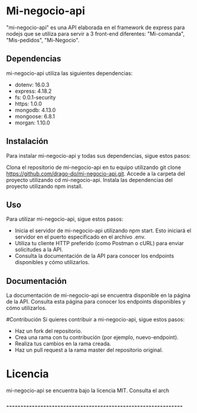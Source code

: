 # Mi-negocio-api

"mi-negocio-api" es una API elaborada en el framework de express para nodejs que se utiliza para servir a 3 front-end diferentes: "Mi-comanda", "Mis-pedidos", "Mi-Negocio".

## Dependencias

mi-negocio-api utiliza las siguientes dependencias:

- dotenv: 16.0.3
- express: 4.18.2
- fs: 0.0.1-security
- https: 1.0.0
- mongodb: 4.13.0
- mongoose: 6.8.1
- morgan: 1.10.0

## Instalación

Para instalar mi-negocio-api y todas sus dependencias, sigue estos pasos:

Clona el repositorio de mi-negocio-api en tu equipo utilizando git clone https://github.com/drago-do/mi-negocio-api.git.
Accede a la carpeta del proyecto utilizando cd mi-negocio-api.
Instala las dependencias del proyecto utilizando npm install.

## Uso

Para utilizar mi-negocio-api, sigue estos pasos:

- Inicia el servidor de mi-negocio-api utilizando npm start. Esto iniciará el servidor en el puerto especificado en el archivo .env.
- Utiliza tu cliente HTTP preferido (como Postman o cURL) para enviar solicitudes a la API.
- Consulta la documentación de la API para conocer los endpoints disponibles y cómo utilizarlos.

## Documentación

La documentación de mi-negocio-api se encuentra disponible en la página de la API. Consulta esta página para conocer los endpoints disponibles y cómo utilizarlos.

#Contribución
Si quieres contribuir a mi-negocio-api, sigue estos pasos:

- Haz un fork del repositorio.
- Crea una rama con tu contribución (por ejemplo, nuevo-endpoint).
- Realiza tus cambios en la rama creada.
- Haz un pull request a la rama master del repositorio original.

# Licencia

mi-negocio-api se encuentra bajo la licencia MIT. Consulta el arch

### --------------------------------------------------------------
